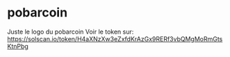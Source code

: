 # pobarcoin
Juste le logo du pobarcoin
Voir le token sur: https://solscan.io/token/H4aXNzXw3eZxfdKrAzGx9RERf3vbQMgMoRmGtsKtnPbg
